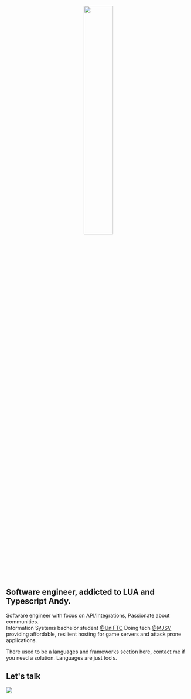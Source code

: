 <center> <img align="center" src="https://i.imgur.com/etAk5yb.png" width="40%"> </center>

## Software engineer, addicted to LUA and Typescript Andy.

Software engineer with focus on API/Integrations, Passionate about communities.<br />
Information Systems bachelor student [@UniFTC](https://www.uniftc.edu.br/) 
Doing tech [@MJSV](https://mjsv.io) providing affordable, resilient hosting for game servers and attack prone applications.
  
There used to be a languages and frameworks section here, contact me if you need a solution.
Languages are just tools.

<!--START_SECTION:waka-->

<!--END_SECTION:waka-->

## Let's talk

[<img src="https://img.shields.io/badge/Discord-7289DA?style=for-the-badge&logo=discord&logoColor=white"/>](http://discord.com/users/175314117924487168)
